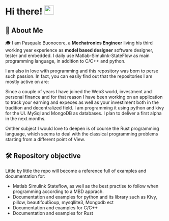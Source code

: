 # Hi there! <img src="https://media.giphy.com/media/hvRJCLFzcasrR4ia7z/giphy.gif" width="29px" height="29px">

## 🚀 About Me

🎓 I am Pasquale Buonocore, a **Mechatronics Engineer** living his third working year experience as **model based designer** software designer, tester and embedded.
I daily use Matlab-Simulink-StateFlow as main programming language, in addition to C/C++ and python.

I am also in love with programming and this repository was born to perse such passion. In fact, you can easily find out that the repositories I am mostly active on are:

Since a couple of years I have joined the Web3 world, investment and personal finance and for that reason I have been working on an application to track your earning and expeces as well as your investiment both in the tradition and decentralized field. I am programming it using python and kivy for the UI. MySql and MongoDB as databases.
I plan to deliver a first alpha in the next months.

Onther subject I would love to deepen is of course the Rust programming language, which seems to deal with the classical programming problems starting from a different point of View. 

## 🛠️ Repository objective

Little by little the repo will become a reference full of examples and documentation for:
- Matlab Simulink Stateflow, as well as the best practise to follow when programming according to a MBD apprach.
- Documentation and examples for python and its library such as Kivy, pillow, beautifoulSoup, mysqllite3, Mongodb ect
- Documentation and examples for C/C++
- Documentation and examples for Rust


